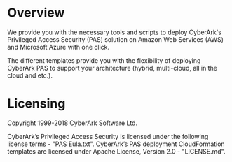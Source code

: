 # Overview

We provide you with the necessary tools and scripts to deploy CyberArk's Privileged Access Security (PAS) solution on Amazon Web Services (AWS) and Microsoft Azure with one click.

The different templates provide you with the flexibility of deploying CyberArk PAS to support your architecture (hybrid, multi-cloud, all in the cloud and etc.).


# Licensing
Copyright 1999-2018 CyberArk Software Ltd.

CyberArk’s Privileged Access Security is licensed under the following license terms - "PAS Eula.txt".
CyberArk’s PAS deployment CloudFormation templates are licensed under Apache License, Version 2.0 - "LICENSE.md".
